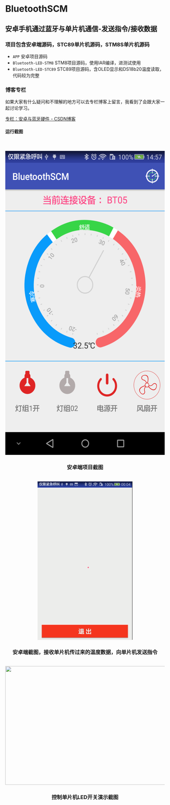 # BluetoothSCM
安卓手机通过蓝牙与单片机通信-发送指令/接收数据  
------------------------------------------
### 项目包含安卓端源码，STC89单片机源码，STM8S单片机源码   
 * `APP`  安卓项目源码
 * `Bluetooth-LED-STM8`    STM8项目源码，使用IAR编译，进测试使用
 * `Bluetooth-LED-STC89`   STC89项目源码，含OLED显示和DS18b20温度读取，代码较为完整
 
### 博客专栏
  如果大家有什么疑问和不理解的地方可以去专栏博客上留言，我看到了会跟大家一起讨论学习。
  
  [专栏：安卓与蓝牙硬件 - CSDN博客](https://blog.csdn.net/column/details/25558.html)

#### 运行截图  
<br/>
<br/>
<div align="center">
<img src="https://github.com/1989Jiangtao/BluetoothSCM/blob/master/screenshots/device-2018-09-15-145745.png" width="540" height="960"></img>
</div>
<div align="center"> <h3>安卓端项目截图 </h3></div>
<br/>
<div align="center">     
<img src="https://github.com/1989Jiangtao/BluetoothSCM/blob/master/screenshots/%E8%93%9D%E7%89%99cjt.gif" width="300" height="500"
     alt="图片描述文字"></img>
</div>

<div align="center"> <h3>安卓端截图，接收单片机传过来的温度数据，向单片机发送指令</h3></div>
<br/>

<div align="center">
  <img src="https://github.com/1989Jiangtao/BluetoothSCM/blob/master/screenshots/%E8%93%9D%E7%89%99%E5%8D%95%E7%89%87%E6%9C%BA%E6%8E%A7%E5%88%B6LED.gif" width="630" height="375"></img>
</div>
<div align="center"> <h3>控制单片机LED开关演示截图</h3></div>
<br/>
